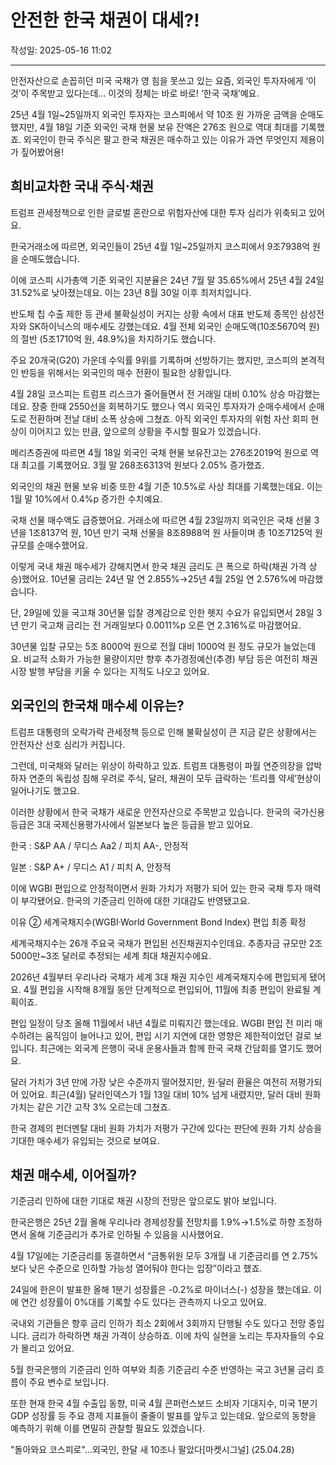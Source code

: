 # 안전한 한국 채권이 대세?!

작성일: 2025-05-16 11:02

---

안전자산으로 손꼽히던 미국 국채가 영 힘을 못쓰고 있는 요즘, 외국인 투자자에게 ‘이것’이 주목받고 있다는데… 이것의 정체는 바로 바로! ‘한국 국채’예요.

25년 4월 1일~25일까지 외국인 투자자는 코스피에서 약 10조 원 가까운 금액을 순매도했지만, 4월 18일 기준 외국인 국채 현물 보유 잔액은 276조 원으로 역대 최대를 기록했죠. 외국인이 한국 주식은 팔고 한국 채권은 매수하고 있는 이유가 과연 무엇인지 제용이가 짚어봤어용!

## 희비교차한 국내 주식⋅채권

트럼프 관세정책으로 인한 글로벌 혼란으로 위험자산에 대한 투자 심리가 위축되고 있어요.

한국거래소에 따르면, 외국인들이 25년 4월 1일~25일까지 코스피에서 9조7938억 원을 순매도했습니다.

이에 코스피 시가총액 기준 외국인 지분율은 24년 7월 말 35.65%에서 25년 4월 24일 31.52%로 낮아졌는데요. 이는 23년 8월 30일 이후 최저치입니다.

반도체 칩 수출 제한 등 관세 불확실성이 커지는 상황 속에서 대표 반도체 종목인 삼성전자와 SK하이닉스의 매수세도 강했는데요. 4월 전체 외국인 순매도액(10조5670억 원)의 절반 (5조1710억 원, 48.9%)을 차지하기도 했습니다.

주요 20개국(G20) 가운데 수익률 9위를 기록하며 선방하기는 했지만, 코스피의 본격적인 반등을 위해서는 외국인의 매수 전환이 필요한 상황입니다.

4월 28일 코스피는 트럼프 리스크가 줄어들면서 전 거래일 대비 0.10% 상승 마감했는데요. 장중 한때 2550선을 회복하기도 했으나 역시 외국인 투자자가 순매수세에서 순매도로 전환하며 전날 대비 소폭 상승에 그쳤죠. 아직 외국인 투자자의 위험 자산 회피 현상이 이어지고 있는 만큼, 앞으로의 상황을 주시할 필요가 있겠습니다.

메리츠증권에 따르면 4월 18일 외국인 국채 현물 보유잔고는 276조2019억 원으로 역대 최고를 기록했어요. 3월 말 268조6313억 원보다 2.05% 증가했죠.

외국인의 채권 현물 보유 비중 또한 4월 기준 10.5%로 사상 최대를 기록했는데요. 이는  1월 말 10%에서 0.4%p 증가한 수치예요.

국채 선물 매수액도 급증했어요. 거래소에 따르면 4월 23일까지 외국인은 국채 선물 3년을 1조8137억 원, 10년 만기 국채 선물을 8조8988억 원 사들이며 총 10조7125억 원 규모를 순매수했어요.

이렇게 국내 채권 매수세가 강해지면서 한국 채권 금리도 큰 폭으로 하락(채권 가격 상승)했어요. 10년물 금리는 24년 말 연 2.855%→25년 4월 25일 연 2.576%에 마감했습니다.

단, 29일에 있을 국고채 30년물 입찰 경계감으로 인한 헷지 수요가 유입되면서 28일 3년 만기 국고채 금리는 전 거래일보다 0.0011%p 오른 연 2.316%로 마감했어요.

30년물 입찰 규모는 5조 8000억 원으로 전월 대비 1000억 원 정도 규모가 늘었는데요. 비교적 소화가 가능한 물량이지만 향후 추가경정예산(추경) 부담 등은 여전히 채권시장 발행 부담을 키울 수 있다는 지적도 나오고 있어요.

## 외국인의 한국채 매수세 이유는?

트럼프 대통령의 오락가락 관세정책 등으로 인해 불확실성이 큰 지금 같은 상황에서는 안전자산 선호 심리가 커집니다.

그런데, 미국채와 달러는 위상이 하락하고 있죠. 트럼프 대통령이 파월 연준의장을 압박하자 연준의 독립성 침해 우려로 주식, 달러, 채권이 모두 급락하는 ‘트리플 약세’현상이 일어나기도 했고요.

이러한 상황에서 한국 국채가 새로운 안전자산으로 주목받고 있습니다. 한국의 국가신용등급은 3대 국제신용평가사에서 일본보다 높은 등급을 받고 있어요.

한국 : S&P AA / 무디스 Aa2 / 피치 AA-, 안정적

일본 :  S&P A+ / 무디스 A1 / 피치 A, 안정적

이에 WGBI 편입으로 안정적이면서 원화 가치가 저평가 되어 있는 한국 국채 투자 매력이 부각됐어요. 한국의 기준금리 인하에 대한 기대감도 반영됐고요.

이유 ② 세계국채지수(WGBI·World Government Bond Index) 편입 최종 확정

세계국채지수는 26개 주요국 국채가 편입된 선진채권지수인데요. 추종자금 규모만 2조 5000만~3조 달러로 추정되는 세계 최대 채권지수에요.

2026년 4월부터 우리나라 국채가 세계 3대 채권 지수인 세계국채지수에 편입되게 됐어요. 4월 편입을 시작해 8개월 동안 단계적으로 편입되어, 11월에 최종 편입이 완료될 계획이죠.

편입 일정이 당초 올해 11월에서 내년 4월로 미뤄지긴 했는데요. WGBI 편입 전 미리  매수하려는 움직임이 늘어나고 있어, 편입 시기 지연에 대한 영향은 제한적이었던 걸로 보입니다. 최근에는 외국계 은행이 국내 운용사들과 함께 한국 국채 간담회를 열기도 했어요.

달러 가치가 3년 만에 가장 낮은 수준까지 떨어졌지만, 원⋅달러 환율은 여전히 저평가되어 있어요. 최근(4월) 달러인덱스가 1월 13일 대비 10% 넘게 내렸지만, 달러 대비 원화 가치는 같은 기간 고작 3% 오르는데 그쳤죠.

한국 경제의 펀더멘탈 대비 원화 가치가 저평가 구간에 있다는 판단에 원화 가치 상승을 기대한 매수세가 유입되는 것으로 보여요.

## 채권 매수세, 이어질까?

기준금리 인하에 대한 기대로 채권 시장의 전망은 앞으로도 밝아 보입니다.

한국은행은 25년 2월 올해 우리나라 경제성장률 전망치를 1.9%→1.5%로 하향 조정하면서 올해 기준금리가 추가로 인하될 수 있음을 시사했어요.

4월 17일에는 기준금리를 동결하면서 “금통위원 모두 3개월 내 기준금리를 연 2.75%보다 낮은 수준으로 인하할 가능성 열어둬야 한다는 입장”이라고 했죠.

24일에 한은이 발표한 올해 1분기 성장률은 -0.2%로 마이너스(-) 성장을 했는데요. 이에 연간 성장률이 0%대를 기록할 수도 있다는 관측까지 나오고 있어요.

국내외 기관들은 향후 금리 인하가 최소 2회에서 3회까지 단행될 수도 있다고 전망 중입니다. 금리가 하락하면 채권 가격이 상승하죠. 이에 차익 실현을 노리는 투자자들의 수요가 몰리고 있어요.

5월 한국은행의 기준금리 인하 여부와 최종 기준금리 수준 반영하는 국고 3년물 금리 흐름이 주요 변수로 보입니다.

또한 현재 한국 4월 수출입 동향, 미국 4월 콘퍼런스보드 소비자 기대지수, 미국 1분기 GDP 성장률  등 주요 경제 지표들이 줄줄이 발표를 앞두고 있는데요. 앞으로의 동향을 예측하기 위해 이를 면밀히 관찰할 필요도 있겠습니다.

"돌아와요 코스피로"…외국인, 한달 새 10조나 팔았다[마켓시그널] (25.04.28)